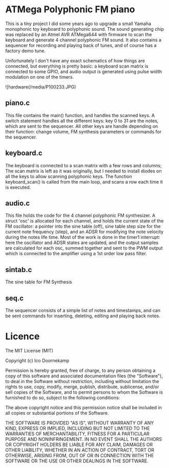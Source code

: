 
# ATMega Polyphonic FM piano

This is a tiny project I did some years ago to upgrade a small Yamaha
monophonic toy keyboard to polyphonic sound. The sound generating chip was
replaced by an Atmel AVR ATMega644 with firmware to scan the keyboard and
generate 4 channel polyphonic FM sound. It also contains a sequencer for
recording and playing back of tunes, and of course has a factory demo tune.

Unfortunately I don't have any exact schematics of how things are connected, but
everything is pretty basic: a keyboard scan matrix is connected to some GPIO, and
audio output is generated using pulse width modulation on one of the timers.

![hardware(/media/P100233.JPG)


## piano.c

This file contains the main() function, and handles the scanned keys. A switch
statement handles all the different keys: key 0 to 31 are the notes, which are
sent to the sequencer. All other keys are handle depending on their function:
change volume, FM synthesis parameters or commands for the sequencer.

## keyboard.c

The keyboard is connected to a scan matrix with a few rows and columns; The
scan matrix is left as it was originally, but I needed to install diodes on all
the keys to allow scanning polyphonic keys. The function keyboard_scan() is
called from the main loop, and scans a row each time it is executed.

## audio.c

This file holds the code for the 4 channel polyphonic FM synthesizer. A struct
'osc' is allocated for each channel, and holds the current state of the FM
oscillator: a pointer into the sine table (off), sine table step size for the
current note frequency (step), and an ADSR for modifying the note velocity
during the notes life time. Most of the work is done in the timer1 interrupt:
here the oscillator and ADSR states are updated, and the output samples are
calculated for each osc, summed together and sent to the PWM output which is
connected to the amplifier using a 1st order low pass filter.

## sintab.c

The sine table for FM Synthesis

## seq.c

The sequencer consists of a simple list of notes and timestamps, and can be sent
commands for inserting, deleting, editing and playing back notes.

# Licence

The MIT License (MIT)

Copyright (c) Ico Doornekamp

Permission is hereby granted, free of charge, to any person obtaining a copy of
this software and associated documentation files (the "Software"), to deal in
the Software without restriction, including without limitation the rights to
use, copy, modify, merge, publish, distribute, sublicense, and/or sell copies
of the Software, and to permit persons to whom the Software is furnished to do
so, subject to the following conditions:

The above copyright notice and this permission notice shall be included in all
copies or substantial portions of the Software.

THE SOFTWARE IS PROVIDED "AS IS", WITHOUT WARRANTY OF ANY KIND, EXPRESS OR
IMPLIED, INCLUDING BUT NOT LIMITED TO THE WARRANTIES OF MERCHANTABILITY,
FITNESS FOR A PARTICULAR PURPOSE AND NONINFRINGEMENT. IN NO EVENT SHALL THE
AUTHORS OR COPYRIGHT HOLDERS BE LIABLE FOR ANY CLAIM, DAMAGES OR OTHER
LIABILITY, WHETHER IN AN ACTION OF CONTRACT, TORT OR OTHERWISE, ARISING FROM,
OUT OF OR IN CONNECTION WITH THE SOFTWARE OR THE USE OR OTHER DEALINGS IN THE
SOFTWARE.

